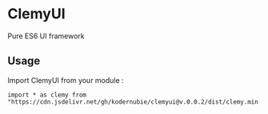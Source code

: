 # ClemyUI
Pure ES6 UI framework 

## Usage

Import ClemyUI from your module :

```
import * as clemy from "https://cdn.jsdelivr.net/gh/kodernubie/clemyui@v.0.0.2/dist/clemy.min.js"
```
